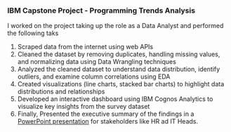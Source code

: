 ### IBM Capstone Project - Programming Trends Analysis

I worked on the project taking up the role as a Data Analyst and performed the following taks

1. Scraped data from the internet using web APIs
1. Cleaned the dataset by removing duplicates, handling missing values, and normalizing data using Data Wrangling techniques
1. Analyzed the cleaned dataset to understand data distribution, identify outliers, and examine column correlations using EDA
1. Created visualizations (line charts, stacked bar charts) to highlight data distributions and relationships
1. Developed an interactive dashboard using IBM Cognos Analytics to visualize key insights from the survey dataset
1. Finally, Presented the executive summary of the findings in a [PowerPoint presentation](https://github.com/Nivy3/Capstone_Project/blob/main/Programming%20Trend%20Analysis.pdf) for stakeholders like HR ad IT Heads. 
